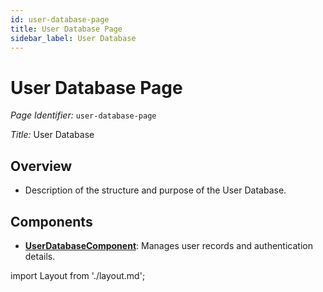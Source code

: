 ```yaml
---
id: user-database-page
title: User Database Page
sidebar_label: User Database
---
```


# User Database Page

*Page Identifier:* `user-database-page`

*Title:* User Database

## Overview
- Description of the structure and purpose of the User Database.

## Components
- [**UserDatabaseComponent**](/docs/components/user_database.md): Manages user records and authentication details.

import Layout from './layout.md';

<Layout />



